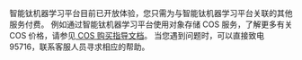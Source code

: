 

智能钛机器学习平台目前已开放体验，您只需为与智能钛机器学习平台关联的其他服务付费。
例如通过智能钛机器学习平台使用对象存储 COS 服务，了解更多有关 COS 价格，请参见[ COS 购买指导文档](https://cloud.tencent.com/document/product/436/6240 )。
当您遇到问题时，可以直接致电95716，联系客服人员寻求相应的帮助。
